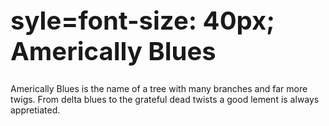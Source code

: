 <html>

<style>
  h1 {font-size: 40px;}
</style>

<head>
<title>Assurance</title>
</head>

<body>
<h1> syle=font-size: 40px; Americally Blues</h1>
<p>Americally Blues is the name of a tree with many branches and far more twigs. 
From delta blues to the grateful dead twists a good lement is always appretiated.</p>
</body>

<html>
